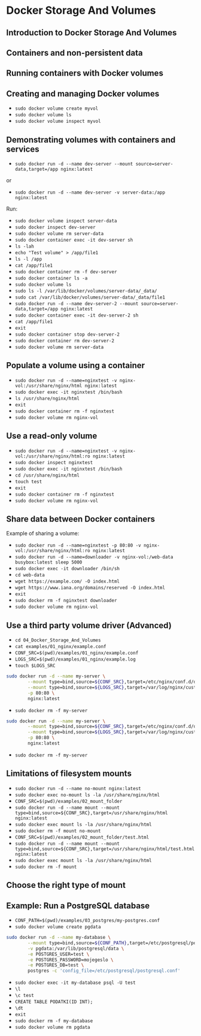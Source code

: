 #  Docker Storage And Volumes

## Introduction to Docker Storage And Volumes

## Containers and non-persistent data

## Running containers with Docker volumes

## Creating and managing Docker volumes
- `sudo docker volume create myvol`
- `sudo docker volume ls`
- `sudo docker volume inspect myvol`

## Demonstrating volumes with containers and services
- `sudo docker run -d --name dev-server --mount source=server-data,target=/app nginx:latest`

or
- `sudo docker run -d --name dev-server -v server-data:/app nginx:latest`

Run: 
- `sudo docker volume inspect server-data`
- `sudo docker inspect dev-server` 
- `sudo docker volume rm server-data`
- `sudo docker container exec -it dev-server sh`
- `ls -lah`
- `echo "Test volume" > /app/file1`
- `ls -l /app`
- `cat /app/file1`
- `sudo docker container rm -f dev-server`
- `sudo docker container ls -a`
- `sudo docker volume ls`
- `sudo ls -l /var/lib/docker/volumes/server-data/_data/`
- `sudo cat /var/lib/docker/volumes/server-data/_data/file1`
- `sudo docker run -d --name dev-server-2 --mount source=server-data,target=/app nginx:latest`
- `sudo docker container exec -it dev-server-2 sh`
- `cat /app/file1`
- `exit`
- `sudo docker container stop dev-server-2`
- `sudo docker container rm dev-server-2`
- `sudo docker volume rm server-data`

## Populate a volume using a container
- `sudo docker run -d --name=nginxtest -v nginx-vol:/usr/share/nginx/html nginx:latest`
- `sudo docker exec -it nginxtest /bin/bash`
- `ls /usr/share/nginx/html`
- `exit`
- `sudo docker container rm -f nginxtest`
- `sudo docker volume rm nginx-vol`

## Use a read-only volume
- `sudo docker run -d --name=nginxtest -v nginx-vol:/usr/share/nginx/html:ro nginx:latest`
- `sudo docker inspect nginxtest`
- `sudo docker exec -it nginxtest /bin/bash`
- `cd /usr/share/nginx/html`
- `touch test`
- `exit`
- `sudo docker container rm -f nginxtest`
- `sudo docker volume rm nginx-vol`

## Share data between Docker containers

Example of sharing a volume:
- `sudo docker run -d --name=nginxtest -p 80:80 -v nginx-vol:/usr/share/nginx/html:ro nginx:latest`
- `sudo docker run -d --name=downloader -v nginx-vol:/web-data busybox:latest sleep 5000`
- `sudo docker exec -it downloader /bin/sh`
- `cd web-data`
- `wget https://example.com/ -O index.html`
- `wget https://www.iana.org/domains/reserved -O index.html`
- `exit`
- `sudo docker rm -f nginxtest downloader`
- `sudo docker volume rm nginx-vol`

## Use a third party volume driver (Advanced)
- `cd 04_Docker_Storage_And_Volumes`
- `cat examples/01_nginx/example.conf`
- `CONF_SRC=$(pwd)/examples/01_nginx/example.conf`
- `LOGS_SRC=$(pwd)/examples/01_nginx/example.log`
- `touch $LOGS_SRC`

```bash
sudo docker run -d --name my-server \
        --mount type=bind,source=${CONF_SRC},target=/etc/nginx/conf.d/default.conf \
        --mount type=bind,source=${LOGS_SRC},target=/var/log/nginx/custom.host.access.log \
        -p 80:80 \
        nginx:latest
```
- `sudo docker rm -f my-server`

```bash
sudo docker run -d --name my-server \
        --mount type=bind,source=${CONF_SRC},target=/etc/nginx/conf.d/default.conf,readonly \
        --mount type=bind,source=${LOGS_SRC},target=/var/log/nginx/custom.host.access.log \
        -p 80:80 \
        nginx:latest
```
- `sudo docker rm -f my-server`


## Limitations of filesystem mounts

- `sudo docker run -d --name no-mount nginx:latest`
- `sudo docker exec no-mount ls -la /usr/share/nginx/html`
- `CONF_SRC=$(pwd)/examples/02_mount_folder`
- `sudo docker run -d --name mount --mount type=bind,source=${CONF_SRC},target=/usr/share/nginx/html nginx:latest`
- `sudo docker exec mount ls -la /usr/share/nginx/html`
- `sudo docker rm -f mount no-mount`
- `CONF_SRC=$(pwd)/examples/02_mount_folder/test.html`
- `sudo docker run -d --name mount --mount type=bind,source=${CONF_SRC},target=/usr/share/nginx/html/test.html nginx:latest`
- `sudo docker exec mount ls -la /usr/share/nginx/html`
- `sudo docker rm -f mount`


## Choose the right type of mount

## Example: Run a PostgreSQL database
- `CONF_PATH=$(pwd)/examples/03_postgres/my-postgres.conf`
- `sudo docker volume create pgdata`
```bash
sudo docker run -d --name my-database \
        --mount type=bind,source=${CONF_PATH},target=/etc/postgresql/postgresql.conf,readonly \
        -v pgdata:/var/lib/postgresql/data \
        -e POSTGRES_USER=test \
        -e POSTGRES_PASSWORD=mojegeslo \
        -e POSTGRES_DB=test \
        postgres -c 'config_file=/etc/postgresql/postgresql.conf'
```
- `sudo docker exec -it my-database psql -U test`
- `\l`
- `\c test`
- `CREATE TABLE PODATKI(ID INT);`
- `\dt`
- `exit`
- `sudo docker rm -f my-database`
- `sudo docker volume rm pgdata`
